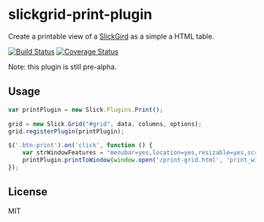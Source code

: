 # slickgrid-print-plugin

Create a printable view of a [SlickGird](https://github.com/mleibman/SlickGrid) as a simple a HTML table.

[![Build Status](https://travis-ci.org/wmluke/slickgrid-print-plugin.svg)](https://travis-ci.org/wmluke/slickgrid-print-plugin)
[![Coverage Status](https://coveralls.io/repos/wmluke/slickgrid-print-plugin/badge.png)](https://coveralls.io/r/wmluke/slickgrid-print-plugin)

Note: this plugin is still pre-alpha.

## Usage 
```javascript
var printPlugin = new Slick.Plugins.Print();

grid = new Slick.Grid("#grid", data, columns, options);
grid.registerPlugin(printPlugin);

$('.btn-print').on('click', function () {
    var strWindowFeatures = "menubar=yes,location=yes,resizable=yes,scrollbars=yes,status=yes";
    printPlugin.printToWindow(window.open('/print-grid.html', 'print_window', strWindowFeatures));
});

```

## License
MIT
